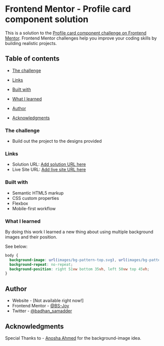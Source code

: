 # Frontend Mentor - Profile card component solution

This is a solution to the [Profile card component challenge on Frontend Mentor](https://www.frontendmentor.io/challenges/profile-card-component-cfArpWshJ). Frontend Mentor challenges help you improve your coding skills by building realistic projects. 

## Table of contents


  - [The challenge](#the-challenge)

  - [Links](#links)

  - [Built with](#built-with)
  - [What I learned](#what-i-learned)


- [Author](#author)
- [Acknowledgments](#acknowledgments)
### The challenge

- Build out the project to the designs provided

### Links

- Solution URL: [Add solution URL here](https://your-solution-url.com)
- Live Site URL: [Add live site URL here](https://your-live-site-url.com)

### Built with

- Semantic HTML5 markup
- CSS custom properties
- Flexbox
- Mobile-first workflow

### What I learned

By doing this work I learned a new thing about using multiple background images and their position.

See below:

```css
body {
  background-image: url(images/bg-pattern-top.svg), url(images/bg-pattern-bottom.svg);
  background-repeat: no-repeat;
  background-position: right 51vw bottom 35vh, left 50vw top 45vh;
}
```

## Author

- Website - [Not available right now!]
- Frontend Mentor - [@BS-Joy](https://www.frontendmentor.io/profile/BS-Joy)
- Twitter - [@badhan_samadder](https://twitter.com/badhan_samadder)

## Acknowledgments

Special Thanks to - [Anosha Ahmed](https://www.frontendmentor.io/profile/anoshaahmed)
for the background-image idea.
